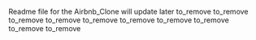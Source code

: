 Readme file for the Airbnb_Clone will update later
to_remove
to_remove
to_remove
to_remove
to_remove
to_remove
to_remove
to_remove
to_remove
to_remove
